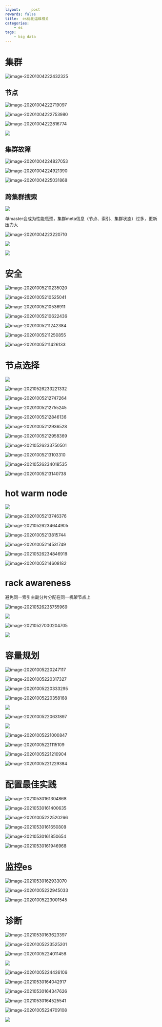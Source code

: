 ```yaml
---
layout:     post
rewards: false
title:  es优化运维相关
categories:
    - es
tags:
    - big data
---
```


# 集群

![image-20201004222432325](https://tva1.sinaimg.cn/large/007S8ZIlgy1gjdo2zvavhj31tu0sgh57.jpg)

## 节点

![image-20201004222719097](https://tva1.sinaimg.cn/large/007S8ZIlgy1gjdo5vp8szj317u0qkqm2.jpg)

![image-20201004222753980](https://tva1.sinaimg.cn/large/007S8ZIlgy1gjdo6hweekj31lo0u07od.jpg)

![image-20201004222816774](https://tva1.sinaimg.cn/large/007S8ZIlgy1gjdo6wdm5wj31ti0u0x0s.jpg)

![](https://tva1.sinaimg.cn/large/008i3skNgy1gr07hmbq2dj31g10u0463.jpg)

## 集群故障

![image-20201004224827053](https://tva1.sinaimg.cn/large/007S8ZIlgy1gjdorvly2mj31ku0u0qk7.jpg)

![image-20201004224921390](https://tva1.sinaimg.cn/large/007S8ZIlgy1gjdostkb43j31i50u0ker.jpg)

![image-20201004225031868](https://tva1.sinaimg.cn/large/007S8ZIlgy1gjdou28aswj31h50u04qp.jpg)





## 跨集群搜索
![](https://tva1.sinaimg.cn/large/008i3skNgy1gr08fcp8d6j31ew0u0n9b.jpg)

单master会成为性能瓶颈，集群meta信息（节点、索引、集群状态）过多，更新压力大

![image-20201004223220710](https://tva1.sinaimg.cn/large/007S8ZIlgy1gjdob4z8pzj31mb0u01kx.jpg)

![](https://tva1.sinaimg.cn/large/008i3skNgy1gr08gfe9d2j31ru0u0n4o.jpg)

![](https://tva1.sinaimg.cn/large/008i3skNgy1gr08ju8kc1j31600roq6e.jpg)





# 安全

![image-20201005210235020](https://tva1.sinaimg.cn/large/007S8ZIlgy1gjerc1a3vbj31k00u0dvp.jpg)

![image-20201005210525041](https://tva1.sinaimg.cn/large/007S8ZIlgy1gjerez1o6bj316d0u0arg.jpg)

![image-20201005210536911](https://tva1.sinaimg.cn/large/007S8ZIlgy1gjerf707dzj31xo0u0e59.jpg)

![image-20201005210622436](https://tva1.sinaimg.cn/large/007S8ZIlgy1gjerfz2y9sj31mr0u0ao7.jpg)



![image-20201005211242384](https://tva1.sinaimg.cn/large/007S8ZIlgy1gjermka143j31fb0u07sj.jpg)

![image-20201005211250855](https://tva1.sinaimg.cn/large/007S8ZIlgy1gjermpp1spj31va0u04dp.jpg)

![image-20201005211426133](https://tva1.sinaimg.cn/large/007S8ZIlgy1gjerod5hq0j318p0u07v9.jpg)

# 节点选择



![](https://tva1.sinaimg.cn/large/008i3skNgy1gqw91ej57yj31ck0u040n.jpg)

![image-20210526233221332](https://tva1.sinaimg.cn/large/008i3skNgy1gqw91rjsmlj31kp0u0tox.jpg)

![image-20201005212747264](https://tva1.sinaimg.cn/large/007S8ZIlgy1gjes299w0ej31iu0u04qp.jpg)

![image-20201005212755245](https://tva1.sinaimg.cn/large/007S8ZIlgy1gjes2e92mdj31h30u0nik.jpg)

![image-20201005212846136](https://tva1.sinaimg.cn/large/007S8ZIlgy1gjes39vzwyj31fz0u0qss.jpg)

![image-20201005212936528](https://tva1.sinaimg.cn/large/007S8ZIlgy1gjes45e2jcj31ca0q6tjx.jpg)

![image-20201005212958369](https://tva1.sinaimg.cn/large/007S8ZIlgy1gjes4j3nejj31ep0u04jl.jpg)

![image-20210526233750501](https://tva1.sinaimg.cn/large/008i3skNgy1gqw97gegi6j31o90u01eo.jpg)

![image-20201005213103310](https://tva1.sinaimg.cn/large/007S8ZIlgy1gjes5ng6laj31ko0u0wxn.jpg)

![image-20210526234018535](https://tva1.sinaimg.cn/large/008i3skNgy1gqw9a11c0fj31n20u07qh.jpg)

![image-20201005213140738](https://tva1.sinaimg.cn/large/007S8ZIlgy1gjes6at6tlj318s0u0qle.jpg)

# hot warm node

![](https://tva1.sinaimg.cn/large/008i3skNgy1gqw9fru5bcj31gl0u0add.jpg)

![image-20201005213746376](https://tva1.sinaimg.cn/large/007S8ZIlgy1gjescn8ui4j31ig0u0gzp.jpg)

![image-20210526234644905](https://tva1.sinaimg.cn/large/008i3skNgy1gqw9gqpuknj31ey0u0tms.jpg)

![image-20201005213815744](https://tva1.sinaimg.cn/large/007S8ZIlgy1gjesd5f0uhj30xw0n4457.jpg)

![image-20201005214531749](https://tva1.sinaimg.cn/large/007S8ZIlgy1gjeskppwcyj31k30u04qp.jpg)

![image-20210526234846918](https://tva1.sinaimg.cn/large/008i3skNgy1gqw9iuhzonj31bx0u0b0r.jpg)

![image-20201005214608182](https://tva1.sinaimg.cn/large/007S8ZIlgy1gjeslcjg5yj31gq0u0qto.jpg)

# rack awareness

避免同一索引主副分片分配在同一机架节点上

![image-20210526235755969](https://tva1.sinaimg.cn/large/008i3skNgy1gqw9scgzunj31mm0u04nw.jpg)

![](https://tva1.sinaimg.cn/large/008i3skNgy1gqw9vjcq66j31ax0u0tbs.jpg)

![image-20210527000204705](https://tva1.sinaimg.cn/large/008i3skNgy1gqw9wn9r5vj31et0u01kx.jpg)

![](https://tva1.sinaimg.cn/large/008i3skNgy1gqwaaapszzj31fd0u0jud.jpg)



# 容量规划

![image-20201005220247117](https://tva1.sinaimg.cn/large/007S8ZIlgy1gjet2o8ilkj31ji0u0nih.jpg)

![image-20201005220317327](https://tva1.sinaimg.cn/large/007S8ZIlgy1gjet36y8gdj30ww0u0qf3.jpg)

![image-20201005220333295](https://tva1.sinaimg.cn/large/007S8ZIlgy1gjet3gq9y6j31930u0dqb.jpg)

![image-20201005220358168](https://tva1.sinaimg.cn/large/007S8ZIlgy1gjet3wqmpdj31470u0asg.jpg)

![](https://tva1.sinaimg.cn/large/007S8ZIlgy1gjet64pbl5j31hc0u0tub.jpg)

![image-20201005220631897](https://tva1.sinaimg.cn/large/007S8ZIlgy1gjet6kokfgj31fb0u0txi.jpg)

![](https://tva1.sinaimg.cn/large/008i3skNgy1gr0idkc6pkj31640u0wgs.jpg)

![image-20201005221000847](https://tva1.sinaimg.cn/large/007S8ZIlgy1gjeta6s5hxj31hv0u04k5.jpg)

![image-20201005221115109](https://tva1.sinaimg.cn/large/007S8ZIlgy1gjetbhlxhnj318o0u0e31.jpg)

![image-20201005221210904](https://tva1.sinaimg.cn/large/007S8ZIlgy1gjetcgftqyj31lt0u07pu.jpg)

![image-20201005221229384](https://tva1.sinaimg.cn/large/007S8ZIlgy1gjetcrivutj31of0u07h8.jpg)

# 配置最佳实践

![image-20210530161304868](https://tva1.sinaimg.cn/large/008i3skNgy1gr0ituvq58j319h0u0h2x.jpg)

![image-20210530161400635](https://tva1.sinaimg.cn/large/008i3skNgy1gr0iuuwuwmj31l90u04qp.jpg)

![image-20201005222520266](https://tva1.sinaimg.cn/large/007S8ZIlgy1gjetq4s4ysj31op0u0kd4.jpg)

![image-20210530161650808](https://tva1.sinaimg.cn/large/008i3skNgy1gr0ixsqlh7j31gp0u0nl3.jpg)

![image-20210530161850654](https://tva1.sinaimg.cn/large/008i3skNgy1gr0izu7jzvj31jk0u0k43.jpg)

![image-20210530161946968](https://tva1.sinaimg.cn/large/008i3skNgy1gr0j0u8zkuj316t0u0ngg.jpg)



# 监控es

![image-20210530162933070](https://tva1.sinaimg.cn/large/008i3skNgy1gr0jazgp9rj313c0pkdos.jpg)

![image-20201005222945033](https://tva1.sinaimg.cn/large/007S8ZIlgy1gjetuqhedlj311h0u07ld.jpg)

![image-20201005223001545](https://tva1.sinaimg.cn/large/007S8ZIlgy1gjetv0igpwj31pr0u07wh.jpg)

# 诊断

![image-20210530163623397](https://tva1.sinaimg.cn/large/008i3skNgy1gr0ji433csj31de0u0h6t.jpg)

![image-20201005223525201](https://tva1.sinaimg.cn/large/007S8ZIlgy1gjeu0n8w0ej31kj0u01kx.jpg)

![image-20201005224011458](https://tva1.sinaimg.cn/large/007S8ZIlgy1gjeu5l6fmbj31kb0u0e31.jpg)

![](https://tva1.sinaimg.cn/large/008i3skNgy1gr0jlsf9whj31qz0u0q98.jpg)

![image-20201005224426106](https://tva1.sinaimg.cn/large/007S8ZIlgy1gjeua0c029j31jp0u04qp.jpg)

![image-20210530164042917](https://tva1.sinaimg.cn/large/008i3skNgy1gr0jmlzqdxj31y40u017f.jpg)

![image-20210530164347626](https://tva1.sinaimg.cn/large/008i3skNgy1gr0jpsq4puj31ls0ny7dp.jpg)

![image-20210530164525541](https://tva1.sinaimg.cn/large/008i3skNgy1gr0jri42m7j31sa0u07p9.jpg)

![image-20201005224709108](https://tva1.sinaimg.cn/large/007S8ZIlgy1gjeucttawvj31v60tgh6c.jpg)

![](https://tva1.sinaimg.cn/large/008i3skNgy1gr0jxmx6icj31jj0u0n74.jpg)
